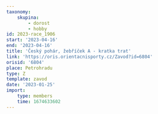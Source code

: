 ```yaml
---
taxonomy:
    skupina:
        - dorost
        - hobby
id: 2023-race_1906
start: '2023-04-16'
end: '2023-04-16'
title: 'Český pohár, žebříček A - kratka trat'
link: 'https://oris.orientacnisporty.cz/Zavod?id=6804'
orisid: '6804'
place: Petrohradu
type: Z
template: zavod
date: '2023-01-25'
import:
    type: members
    time: 1674633602
---
```


